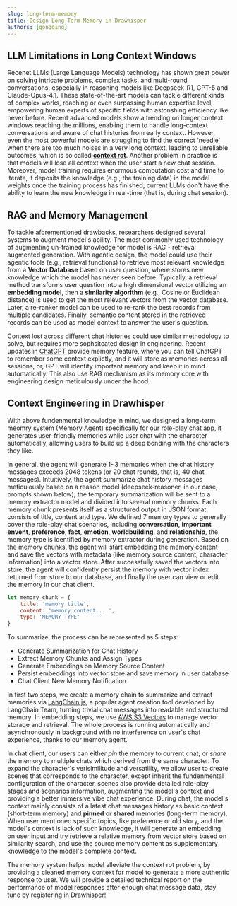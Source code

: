 ```yaml
---
slug: long-term-memory
title: Design Long Term Memory in Drawhisper
authors: [gongqing]
---
```


## LLM Limitations in Long Context Windows
Recenet LLMs (Large Language Models) technology has shown great power on solving intricate problems, complex tasks, and multi-round conversations, especially in reasoning models like Deepseek-R1, GPT-5 and Claude-Opus-4.1. These state-of-the-art models can tackle different kinds of complex works, reaching or even surpassing human expertise level, empowering human experts of specific fields with astonshing efficiency like never before. Recent advanced models show a trending on longer context windows reaching the millions, enabling them to handle long-context conversations and aware of chat histories from early context. However, even the most powerful models are struggling to find the correct 'needle' when there are too much noises in a very long context, leading to unreliable outcomes, which is so called **[context rot](https://research.trychroma.com/context-rot)**. Another problem in practice is that models will lose all context when the user start a new chat session. Moreover, model training requires enormous computation cost and time to iterate, it deposits the knowledge (e.g., the training data) in the model weights once the training process has finished, current LLMs don't have the ability to learn the new knowledge in real-time (that is, during chat session).

<!-- truncate -->

## RAG and Memory Management
To tackle aforementioned drawbacks, researchers designed several systems to augment model's ability. The most commonly used technology of augmenting un-trained knowledge for model is RAG - retrieval augmented generation. With agentic design, the model could use their agentic tools (e.g., retrieval functions) to retrieve most relevant knowledge from a **Vector Database** based on user question, where stores new knowledge which the model has never seen before. Typically, a retrieval method transforms user question into a high dimensional vector utilizing an **embedding model**, then a **similarity algorithm** (e.g., Cosine or Euclidean distance) is used to get the most relevant vectors from the vector database. Later, a re-ranker model can be used to re-rank the best records from multiple candidates. Finally, semantic content stored in the retrieved records can be used as model context to answer the user's question. 

Context lost across different chat histories could use similar methodology to solve, but requires more sophsitcated design in engineering. Recent updates in [ChatGPT](https://help.openai.com/en/articles/8590148-memory-faq) provide memory feature, where you can tell ChatGPT to remember some context explictly, and it will store as memories across all sessions, or, GPT will identify important memory and keep it in mind automatically. This also use RAG mechanism as its memory core with engineering design meticulously under the hood. 

## Context Engineering in Drawhisper
With above fundenmental knowledge in mind, we designed a long-term meomry system (Memory Agent) specifically for our role-play chat app, it generates user-friendly memories while user chat with the character automatically, allowing users to build up a deep bonding with the characters they like.

In general, the agent will generate 1~3 memories when the chat history messages exceeds 2048 tokens (or 20 chat rounds, that is, 40 chat messages). Intuitively, the agent summarize chat history messages meticulously based on a reason model (deepseek-reasoner, in our case, prompts shown below), the temporary summarization will be sent to a memory extractor model and divided into several memory chunks. Each memory chunk presents itself as a structured output in JSON format, consists of title, content and type. We defined 7 memory types to generally cover the role-play chat scenarios, including **conversation**, **important envent**, **preference**, **fact**, **emotion**, **worldbuilding**, and **relationship**, the memory type is identified by memory extractor during generation. Based on the memory chunks, the agent will start embedding the memory content and save the vectors with metadata (like memory source content, character information) into a vector store. After successfully saved the vectors into store, the agent will confidently persist the memory with vector index returned from store to our database, and finally the user can view or edit the memory in our chat client. 

```js
let memory_chunk = {
    title: 'memory title',
    content: 'memory content ...',
    type: 'MEMORY_TYPE'
}
```

To summarize, the process can be represented as 5 steps: 

 - Generate Summarization for Chat History
 - Extract Memory Chunks and Assign Types
 - Generate Embeddings on Memory Source Content
 - Persist embeddings into vector store and save memory in user database
 - Chat Client New Memory Notification

In first two steps, we create a memory chain to summarize and extract memories via [LangChain.js](https://github.com/langchain-ai/langchainjs), a popular agent creation tool developed by LangChain Team, turning trivial chat messages into readable and structured memory. In embedding steps, we use [AWS S3 Vectors](https://docs.aws.amazon.com/zh_cn/AmazonS3/latest/userguide/s3-vectors.html) to manage vector storage and retrieval. The whole process is running automatically and asynchronously in background with no interference on user's chat experience, thanks to our memory agent. 

In chat client, our users can either *pin* the memory to current chat, or *share* the memory to multiple chats which derived from the same character. To expand the character's verisimilitude and versatility, we allow user to create scenes that corresponds to the character, except inherit the fundenmental configuration of the character, scenes also provide detailed role-play stages and scenarios information, augmenting the model's context and providing a better immersive vibe chat experience. During chat, the model's context mainly consists of a latest chat messages history as basic context (short-term memory) and **pinned** or **shared** memories (long-term memory). When user mentioned specific topics, like preference or old story, and the model's context is lack of such knowledge, it will generate an embedding on user input and try retrieve a relative memory from vector store based on similarity search, and use the source memory content as supplementary knowledge to the model's complete context. 

The memory system helps model alleviate the context rot problem, by providing a cleaned memory context for model to generate a more authentic response to user. We will provide a detailed technical report on the performance of model responses after enough chat message data, stay tune by registering in [Drawhisper](https://www.drawhisper.com)!


